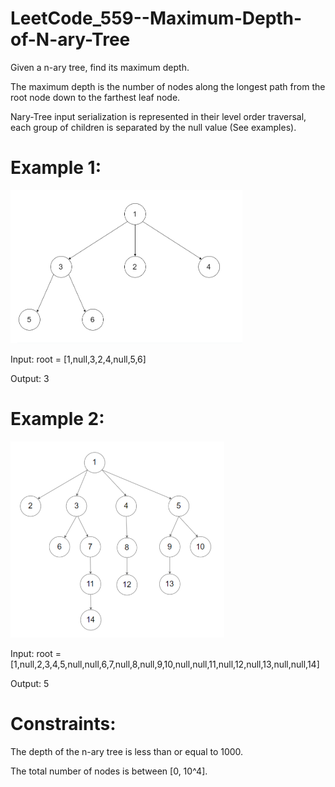 # LeetCode_559--Maximum-Depth-of-N-ary-Tree

Given a n-ary tree, find its maximum depth.

The maximum depth is the number of nodes along the longest path from the root node down to the farthest leaf node.

Nary-Tree input serialization is represented in their level order traversal, each group of children is separated by the null value (See examples).

# Example 1:

![image](https://github.com/eric82714/LeetCode_559--Maximum-Depth-of-N-ary-Tree/blob/master/image/example-1.PNG)

Input: root = [1,null,3,2,4,null,5,6]

Output: 3

# Example 2:

![image](https://github.com/eric82714/LeetCode_559--Maximum-Depth-of-N-ary-Tree/blob/master/image/example-2.PNG)

Input: root = [1,null,2,3,4,5,null,null,6,7,null,8,null,9,10,null,null,11,null,12,null,13,null,null,14]

Output: 5

# Constraints:

The depth of the n-ary tree is less than or equal to 1000.

The total number of nodes is between [0, 10^4].
